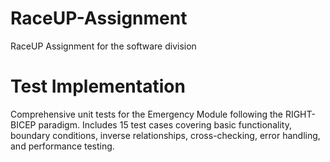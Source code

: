 # RaceUP-Assignment
RaceUP Assignment for the software division
# Test Implementation
Comprehensive unit tests for the Emergency Module following the RIGHT-BICEP paradigm. Includes 15 test cases covering basic functionality, boundary conditions, inverse relationships, cross-checking, error handling, and performance testing.
